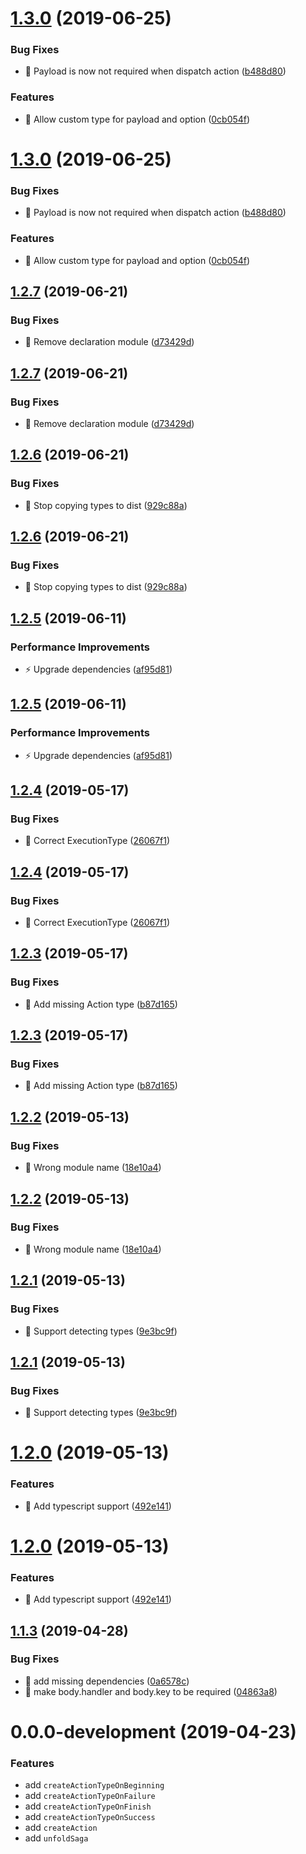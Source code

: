 # [1.3.0](https://github.com/manhhailua/redux-unfold-saga/compare/v1.2.7...v1.3.0) (2019-06-25)


### Bug Fixes

* 🐛 Payload is now not required when dispatch action ([b488d80](https://github.com/manhhailua/redux-unfold-saga/commit/b488d80))


### Features

* 🎸 Allow custom type for payload and option ([0cb054f](https://github.com/manhhailua/redux-unfold-saga/commit/0cb054f))



# [1.3.0](https://github.com/manhhailua/redux-unfold-saga/compare/v1.2.7...v1.3.0) (2019-06-25)


### Bug Fixes

* 🐛 Payload is now not required when dispatch action ([b488d80](https://github.com/manhhailua/redux-unfold-saga/commit/b488d80))


### Features

* 🎸 Allow custom type for payload and option ([0cb054f](https://github.com/manhhailua/redux-unfold-saga/commit/0cb054f))

## [1.2.7](https://github.com/manhhailua/redux-unfold-saga/compare/v1.2.6...v1.2.7) (2019-06-21)


### Bug Fixes

* 🐛 Remove declaration module ([d73429d](https://github.com/manhhailua/redux-unfold-saga/commit/d73429d))



## [1.2.7](https://github.com/manhhailua/redux-unfold-saga/compare/v1.2.6...v1.2.7) (2019-06-21)


### Bug Fixes

* 🐛 Remove declaration module ([d73429d](https://github.com/manhhailua/redux-unfold-saga/commit/d73429d))

## [1.2.6](https://github.com/manhhailua/redux-unfold-saga/compare/v1.2.5...v1.2.6) (2019-06-21)


### Bug Fixes

* 🐛 Stop copying types to dist ([929c88a](https://github.com/manhhailua/redux-unfold-saga/commit/929c88a))



## [1.2.6](https://github.com/manhhailua/redux-unfold-saga/compare/v1.2.5...v1.2.6) (2019-06-21)


### Bug Fixes

* 🐛 Stop copying types to dist ([929c88a](https://github.com/manhhailua/redux-unfold-saga/commit/929c88a))

## [1.2.5](https://github.com/manhhailua/redux-unfold-saga/compare/v1.2.4...v1.2.5) (2019-06-11)


### Performance Improvements

* ⚡️ Upgrade dependencies ([af95d81](https://github.com/manhhailua/redux-unfold-saga/commit/af95d81))



## [1.2.5](https://github.com/manhhailua/redux-unfold-saga/compare/v1.2.4...v1.2.5) (2019-06-11)


### Performance Improvements

* ⚡️ Upgrade dependencies ([af95d81](https://github.com/manhhailua/redux-unfold-saga/commit/af95d81))

## [1.2.4](https://github.com/manhhailua/redux-unfold-saga/compare/v1.2.3...v1.2.4) (2019-05-17)


### Bug Fixes

* 🐛 Correct ExecutionType ([26067f1](https://github.com/manhhailua/redux-unfold-saga/commit/26067f1))



## [1.2.4](https://github.com/manhhailua/redux-unfold-saga/compare/v1.2.3...v1.2.4) (2019-05-17)


### Bug Fixes

* 🐛 Correct ExecutionType ([26067f1](https://github.com/manhhailua/redux-unfold-saga/commit/26067f1))

## [1.2.3](https://github.com/manhhailua/redux-unfold-saga/compare/v1.2.2...v1.2.3) (2019-05-17)


### Bug Fixes

* 🐛 Add missing Action type ([b87d165](https://github.com/manhhailua/redux-unfold-saga/commit/b87d165))



## [1.2.3](https://github.com/manhhailua/redux-unfold-saga/compare/v1.2.2...v1.2.3) (2019-05-17)


### Bug Fixes

* 🐛 Add missing Action type ([b87d165](https://github.com/manhhailua/redux-unfold-saga/commit/b87d165))

## [1.2.2](https://github.com/manhhailua/redux-unfold-saga/compare/v1.2.1...v1.2.2) (2019-05-13)


### Bug Fixes

* 🐛 Wrong module name ([18e10a4](https://github.com/manhhailua/redux-unfold-saga/commit/18e10a4))



## [1.2.2](https://github.com/manhhailua/redux-unfold-saga/compare/v1.2.1...v1.2.2) (2019-05-13)


### Bug Fixes

* 🐛 Wrong module name ([18e10a4](https://github.com/manhhailua/redux-unfold-saga/commit/18e10a4))

## [1.2.1](https://github.com/manhhailua/redux-unfold-saga/compare/v1.2.0...v1.2.1) (2019-05-13)


### Bug Fixes

* 🐛 Support detecting types ([9e3bc9f](https://github.com/manhhailua/redux-unfold-saga/commit/9e3bc9f))



## [1.2.1](https://github.com/manhhailua/redux-unfold-saga/compare/v1.2.0...v1.2.1) (2019-05-13)


### Bug Fixes

* 🐛 Support detecting types ([9e3bc9f](https://github.com/manhhailua/redux-unfold-saga/commit/9e3bc9f))

# [1.2.0](https://github.com/manhhailua/redux-unfold-saga/compare/v1.1.3...v1.2.0) (2019-05-13)


### Features

* 🎸 Add typescript support ([492e141](https://github.com/manhhailua/redux-unfold-saga/commit/492e141))



# [1.2.0](https://github.com/manhhailua/redux-unfold-saga/compare/v1.1.3...v1.2.0) (2019-05-13)


### Features

* 🎸 Add typescript support ([492e141](https://github.com/manhhailua/redux-unfold-saga/commit/492e141))

## [1.1.3](https://github.com/manhhailua/redux-unfold-saga/compare/v1.1.2...v1.1.3) (2019-04-28)


### Bug Fixes

* 🐛 add missing dependencies ([0a6578c](https://github.com/manhhailua/redux-unfold-saga/commit/0a6578c))
* 🐛 make body.handler and body.key to be required ([04863a8](https://github.com/manhhailua/redux-unfold-saga/commit/04863a8))



# 0.0.0-development (2019-04-23)


### Features
* add `createActionTypeOnBeginning`
* add `createActionTypeOnFailure`
* add `createActionTypeOnFinish`
* add `createActionTypeOnSuccess`
* add `createAction`
* add `unfoldSaga`
